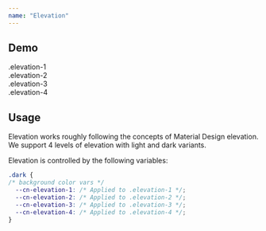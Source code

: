 ```yaml
---
name: "Elevation"
---
```


## Demo

<div class="flex">
  <div class="elevation-1 flex-grow p-2">
    .elevation-1
  </div>
  <div class="elevation-2 flex-grow p-2">
    .elevation-2
  </div>
  <div class="elevation-3 flex-grow p-2">
    .elevation-3
  </div>
  <div class="elevation-4 flex-grow p-2">
    .elevation-4
  </div>
</div>

## Usage

Elevation works roughly following the concepts of Material Design elevation. We support 4 levels of elevation with
light and dark variants.

Elevation is controlled by the following variables:
```css
.dark {
/* background color vars */
  --cn-elevation-1: /* Applied to .elevation-1 */;
  --cn-elevation-2: /* Applied to .elevation-2 */;
  --cn-elevation-3: /* Applied to .elevation-3 */;
  --cn-elevation-4: /* Applied to .elevation-4 */;
}
```
